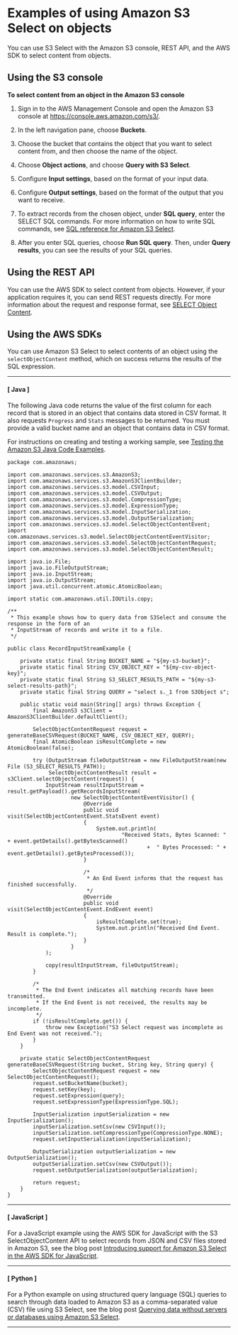 # Examples of using Amazon S3 Select on objects<a name="using-select"></a>

You can use S3 Select with the Amazon S3 console, REST API, and the AWS SDK to select content from objects\. 

## Using the S3 console<a name="s3-select-objects-console"></a>

**To select content from an object in the Amazon S3 console**

1. Sign in to the AWS Management Console and open the Amazon S3 console at [https://console\.aws\.amazon\.com/s3/](https://console.aws.amazon.com/s3/)\.

1. In the left navigation pane, choose **Buckets**\.

1. Choose the bucket that contains the object that you want to select content from, and then choose the name of the object\.

1. Choose **Object actions**, and choose **Query with S3 Select**\.

1. Configure **Input settings**, based on the format of your input data\.

1. Configure **Output settings**, based on the format of the output that you want to receive\.

1. To extract records from the chosen object, under **SQL query**, enter the SELECT SQL commands\. For more information on how to write SQL commands, see [SQL reference for Amazon S3 Select](s3-select-sql-reference.md)\.

1. After you enter SQL queries, choose **Run SQL query**\. Then, under **Query results**, you can see the results of your SQL queries\.

## Using the REST API<a name="SelectObjectContentUsingRestApi"></a>

You can use the AWS SDK to select content from objects\. However, if your application requires it, you can send REST requests directly\. For more information about the request and response format, see [SELECT Object Content](https://docs.aws.amazon.com/AmazonS3/latest/API/RESTObjectSELECTContent.html)\.

## Using the AWS SDKs<a name="SelectObjectContentUsingSDK"></a>

You can use Amazon S3 Select to select contents of an object using the `selectObjectContent` method, which on success returns the results of the SQL expression\.

------
#### [ Java ]

The following Java code returns the value of the first column for each record that is stored in an object that contains data stored in CSV format\. It also requests `Progress` and `Stats` messages to be returned\. You must provide a valid bucket name and an object that contains data in CSV format\.

For instructions on creating and testing a working sample, see [Testing the Amazon S3 Java Code Examples](UsingTheMPJavaAPI.md#TestingJavaSamples)\.

```
package com.amazonaws;

import com.amazonaws.services.s3.AmazonS3;
import com.amazonaws.services.s3.AmazonS3ClientBuilder;
import com.amazonaws.services.s3.model.CSVInput;
import com.amazonaws.services.s3.model.CSVOutput;
import com.amazonaws.services.s3.model.CompressionType;
import com.amazonaws.services.s3.model.ExpressionType;
import com.amazonaws.services.s3.model.InputSerialization;
import com.amazonaws.services.s3.model.OutputSerialization;
import com.amazonaws.services.s3.model.SelectObjectContentEvent;
import com.amazonaws.services.s3.model.SelectObjectContentEventVisitor;
import com.amazonaws.services.s3.model.SelectObjectContentRequest;
import com.amazonaws.services.s3.model.SelectObjectContentResult;

import java.io.File;
import java.io.FileOutputStream;
import java.io.InputStream;
import java.io.OutputStream;
import java.util.concurrent.atomic.AtomicBoolean;

import static com.amazonaws.util.IOUtils.copy;

/**
 * This example shows how to query data from S3Select and consume the response in the form of an
 * InputStream of records and write it to a file.
 */

public class RecordInputStreamExample {

    private static final String BUCKET_NAME = "${my-s3-bucket}";
    private static final String CSV_OBJECT_KEY = "${my-csv-object-key}";
    private static final String S3_SELECT_RESULTS_PATH = "${my-s3-select-results-path}";
    private static final String QUERY = "select s._1 from S3Object s";

    public static void main(String[] args) throws Exception {
        final AmazonS3 s3Client = AmazonS3ClientBuilder.defaultClient();

        SelectObjectContentRequest request = generateBaseCSVRequest(BUCKET_NAME, CSV_OBJECT_KEY, QUERY);
        final AtomicBoolean isResultComplete = new AtomicBoolean(false);

        try (OutputStream fileOutputStream = new FileOutputStream(new File (S3_SELECT_RESULTS_PATH));
             SelectObjectContentResult result = s3Client.selectObjectContent(request)) {
            InputStream resultInputStream = result.getPayload().getRecordsInputStream(
                    new SelectObjectContentEventVisitor() {
                        @Override
                        public void visit(SelectObjectContentEvent.StatsEvent event)
                        {
                            System.out.println(
                                    "Received Stats, Bytes Scanned: " + event.getDetails().getBytesScanned()
                                            +  " Bytes Processed: " + event.getDetails().getBytesProcessed());
                        }

                        /*
                         * An End Event informs that the request has finished successfully.
                         */
                        @Override
                        public void visit(SelectObjectContentEvent.EndEvent event)
                        {
                            isResultComplete.set(true);
                            System.out.println("Received End Event. Result is complete.");
                        }
                    }
            );

            copy(resultInputStream, fileOutputStream);
        }

        /*
         * The End Event indicates all matching records have been transmitted.
         * If the End Event is not received, the results may be incomplete.
         */
        if (!isResultComplete.get()) {
            throw new Exception("S3 Select request was incomplete as End Event was not received.");
        }
    }

    private static SelectObjectContentRequest generateBaseCSVRequest(String bucket, String key, String query) {
        SelectObjectContentRequest request = new SelectObjectContentRequest();
        request.setBucketName(bucket);
        request.setKey(key);
        request.setExpression(query);
        request.setExpressionType(ExpressionType.SQL);

        InputSerialization inputSerialization = new InputSerialization();
        inputSerialization.setCsv(new CSVInput());
        inputSerialization.setCompressionType(CompressionType.NONE);
        request.setInputSerialization(inputSerialization);

        OutputSerialization outputSerialization = new OutputSerialization();
        outputSerialization.setCsv(new CSVOutput());
        request.setOutputSerialization(outputSerialization);

        return request;
    }
}
```

------
#### [ JavaScript ]

For a JavaScript example using the AWS SDK for JavaScript with the S3 SelectObjectContent API to select records from JSON and CSV files stored in Amazon S3, see the blog post [ Introducing support for Amazon S3 Select in the AWS SDK for JavaScript](http://aws.amazon.com/blogs/developer/introducing-support-for-amazon-s3-select-in-the-aws-sdk-for-javascript/)\. 

------
#### [ Python ]

For a Python example on using structured query language \(SQL\) queries to search through data loaded to Amazon S3 as a comma\-separated value \(CSV\) file using S3 Select, see the blog post [ Querying data without servers or databases using Amazon S3 Select](http://aws.amazon.com/blogs/storage/querying-data-without-servers-or-databases-using-amazon-s3-select/)\. 

------